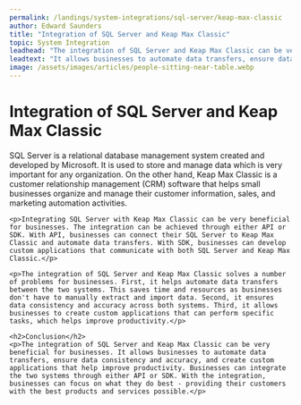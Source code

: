 ```yaml
---
permalink: /landings/system-integrations/sql-server/keap-max-classic
author: Edward Saunders
title: "Integration of SQL Server and Keap Max Classic"
topic: System Integration
leadhead: "The integration of SQL Server and Keap Max Classic can be very beneficial for businesses"
leadtext: "It allows businesses to automate data transfers, ensure data consistency and accuracy, and create custom applications that help improve productivity. Businesses can integrate the two systems through either API or SDK. With the integration, businesses can focus on what they do best - providing their customers with the best products and services possible."
image: /assets/images/articles/people-sitting-near-table.webp
---
```

<div class="arttext">	<h1>Integration of SQL Server and Keap Max Classic</h1>
	<p>SQL Server is a relational database management system created and developed by Microsoft. It is used to store and manage data which is very important for any organization. On the other hand, Keap Max Classic is a customer relationship management (CRM) software that helps small businesses organize and manage their customer information, sales, and marketing automation activities.</p>

	<p>Integrating SQL Server with Keap Max Classic can be very beneficial for businesses. The integration can be achieved through either API or SDK. With API, businesses can connect their SQL Server to Keap Max Classic and automate data transfers. With SDK, businesses can develop custom applications that communicate with both SQL Server and Keap Max Classic.</p>

	<p>The integration of SQL Server and Keap Max Classic solves a number of problems for businesses. First, it helps automate data transfers between the two systems. This saves time and resources as businesses don't have to manually extract and import data. Second, it ensures data consistency and accuracy across both systems. Third, it allows businesses to create custom applications that can perform specific tasks, which helps improve productivity.</p>

	<h2>Conclusion</h2>
	<p>The integration of SQL Server and Keap Max Classic can be very beneficial for businesses. It allows businesses to automate data transfers, ensure data consistency and accuracy, and create custom applications that help improve productivity. Businesses can integrate the two systems through either API or SDK. With the integration, businesses can focus on what they do best - providing their customers with the best products and services possible.</p>

</div>